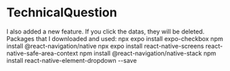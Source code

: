 # TechnicalQuestion
I also added a new feature. If you click the datas, they will be deleted.
Packages that I downloaded and used: 
npx expo install expo-checkbox
npm install @react-navigation/native
npx expo install react-native-screens react-native-safe-area-context
npm install @react-navigation/native-stack
npm install react-native-element-dropdown --save
